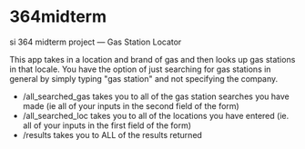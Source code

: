 # 364midterm
si 364 midterm project — Gas Station Locator

This app takes in a location and brand of gas and then looks up gas stations in that locale. You have the option of just searching for gas stations in general by simply typing "gas station" and not specifying the company.

- /all_searched_gas takes you to all of the gas station searches you have made (ie all of your inputs in the second field of the form)
- /all_searched_loc takes you to all of the locations you have entered (ie. all of your inputs in the first field of the form)
- /results takes you to ALL of the results returned
